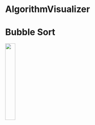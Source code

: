 # AlgorithmVisualizer

# Bubble Sort
<img src="https://github.com/sonu0011/AlgorithmVisualizer/bubble_sort/art/bubble_sort.gif" width="25%">
